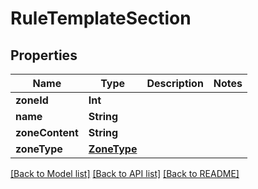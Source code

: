 # RuleTemplateSection

## Properties
Name | Type | Description | Notes
------------ | ------------- | ------------- | -------------
**zoneId** | **Int** |  | 
**name** | **String** |  | 
**zoneContent** | **String** |  | 
**zoneType** | [**ZoneType**](ZoneType.md) |  | 

[[Back to Model list]](../README.md#documentation-for-models) [[Back to API list]](../README.md#documentation-for-api-endpoints) [[Back to README]](../README.md)


